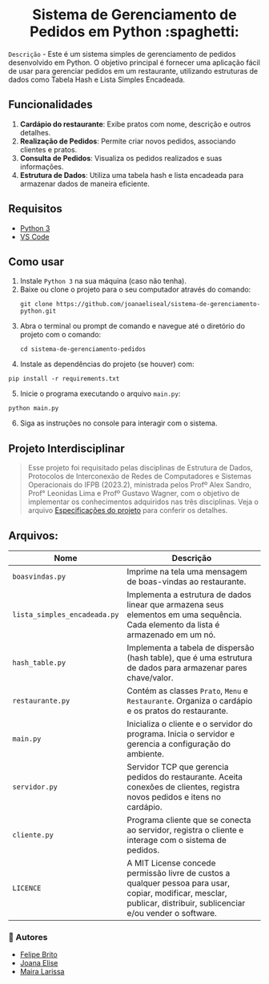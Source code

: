 <h1 align="center">Sistema de Gerenciamento de Pedidos em Python :spaghetti:</h1>

`Descrição` - Este é um sistema simples de gerenciamento de pedidos desenvolvido em Python. O objetivo principal é fornecer uma aplicação fácil de usar para gerenciar pedidos em um restaurante, utilizando estruturas de dados como Tabela Hash e Lista Simples Encadeada.

## Funcionalidades
1. **Cardápio do restaurante**: Exibe pratos com nome, descrição e outros detalhes.
2. **Realização de Pedidos**: Permite criar novos pedidos, associando clientes e pratos.
3. **Consulta de Pedidos**: Visualiza os pedidos realizados e suas informações.
4. **Estrutura de Dados**: Utiliza uma tabela hash e lista encadeada para armazenar dados de maneira eficiente.

## Requisitos
+ [Python 3](https://docs.python.org/3/index.html)
+ [VS Code](https://code.visualstudio.com/download)

## Como usar
1. Instale `Python 3` na sua máquina (caso não tenha).
2. Baixe ou clone o projeto para o seu computador através do comando:
   ```
   git clone https://github.com/joanaeliseal/sistema-de-gerenciamento-python.git
   ```
3. Abra o terminal ou prompt de comando e navegue até o diretório do projeto com o comando:
   ```
   cd sistema-de-gerenciamento-pedidos
   ```
4. Instale as dependências do projeto (se houver) com:
```
pip install -r requirements.txt
```
5. Inicie o programa executando o arquivo `main.py`:
```
python main.py
```
6. Siga as instruções no console para interagir com o sistema.

## Projeto Interdisciplinar 
> Esse projeto foi requisitado pelas disciplinas de Estrutura de Dados, Protocolos de Interconexão de Redes de Computadores e Sistemas Operacionais do IFPB (2023.2), ministrada pelos Profº Alex Sandro, Prof° Leonidas Lima e Profº Gustavo Wagner, com o objetivo de implementar os conhecimentos adquiridos nas três disciplinas. Veja o arquivo [Especificações do projeto](https://docs.google.com/document/d/1z6RtA2er4ap2CmnEZaI3qCE_yKTS8TWkFFeoYK7zhYg/edit?pli=1) para conferir os detalhes.

## Arquivos:
| Nome | Descrição |
| ------ | ----------- |
| `boasvindas.py` | Imprime na tela uma mensagem de boas-vindas ao restaurante. |
| `lista_simples_encadeada.py` | Implementa a estrutura de dados linear que armazena seus elementos em uma sequência. Cada elemento da lista é armazenado em um nó. |
| `hash_table.py` | Implementa a tabela de dispersão (hash table), que é uma estrutura de dados para armazenar pares chave/valor. |
| `restaurante.py` | Contém as classes `Prato`, `Menu` e `Restaurante`. Organiza o cardápio e os pratos do restaurante. |
| `main.py` | Inicializa o cliente e o servidor do programa. Inicia o servidor e gerencia a configuração do ambiente. |
| `servidor.py` | Servidor TCP que gerencia pedidos do restaurante. Aceita conexões de clientes, registra novos pedidos e itens no cardápio. |
| `cliente.py` | Programa cliente que se conecta ao servidor, registra o cliente e interage com o sistema de pedidos. |
| `LICENCE` | A MIT License concede permissão livre de custos a qualquer pessoa para usar, copiar, modificar, mesclar, publicar, distribuir, sublicenciar e/ou vender o software. |

### 📝 Autores

- [Felipe Brito](https://github.com/FelipeBritoLC)
- [Joana Elise](https://github.com/joanaeliseal)
- [Maira Larissa](https://github.com/Maira-larissa)

